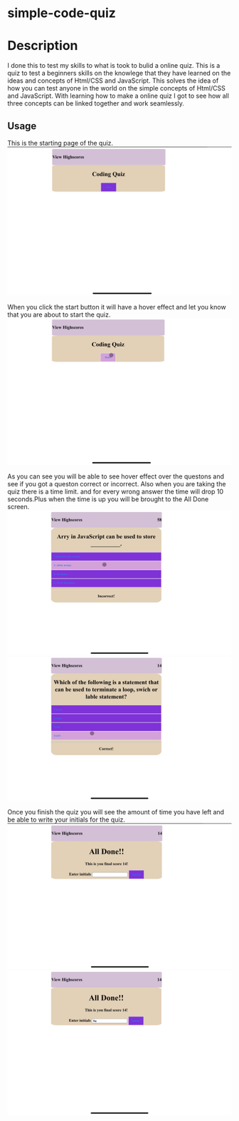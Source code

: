 # simple-code-quiz


# Description

I done this to test my skills to what is took to bulid a online quiz. This is a quiz to test a beginners skills on the knowlege that they have learned on the ideas and concepts of Html/CSS and JavaScript. This solves the idea of how you can test anyone in the world on the simple concepts of Html/CSS and JavaScript. With learning how to make a online quiz I got to see how all three concepts can be linked together and work seamlessly.

## Usage

This is the starting page of the quiz. 
![Alt text](images/image0%20(1).jpeg)

 When you click the start button it will have a hover effect and let you know that you are about to start the quiz.
![Alt text](images/image1%20(2).jpeg)

As you can see you will be able to see hover effect over the questons and see if you got a queston correct or incorrect. Also when you are taking the quiz there is a time limit. and for every wrong answer the time will drop 10 seconds.Plus when the time is up you will be brought to the All Done screen.
![Alt text](images/image3.jpeg)
![Alt text](images/image4.jpeg)

Once you finish the quiz you will see the amount of time you have left and be able to write your initials for the quiz.
![Alt text](images/image5.jpeg)
![Alt text](images/image6.jpeg)
